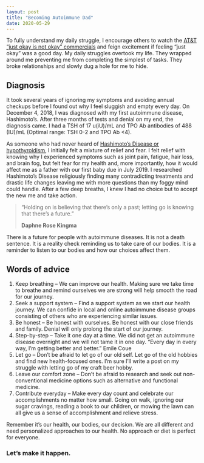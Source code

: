 ```yaml
---
layout: post
title: "Becoming Autoimmune Dad"
date: 2020-05-29
---
```

To fully understand my daily struggle, I encourage others to watch the <a href="https://youtu.be/zrJRcyNRmxI" target="_blank">AT&T “just okay is not okay” commercials</a> and feign excitement if feeling “just okay” was a good day. My daily struggles overtook my life. They wrapped around me preventing me from completing the simplest of tasks. They broke relationships and slowly dug a hole for me to hide.

## Diagnosis

It took several years of ignoring my symptoms and avoiding annual checkups before I found out why I feel sluggish and empty every day. On December 4, 2018, I was diagnosed with my first autoimmune disease, Hashimoto’s. After three months of tests and denial on my end, the diagnosis came. I had a TSH of 17 u(iU)/mL and TPO Ab antibodies of 488 (IU)/mL (Optimal range: TSH 0-2 and TPO Ab <4).

As someone who had never heard of <a href="https://my.clevelandclinic.org/health/diseases/17665-hashimotos-disease" target="_blank">Hashimoto’s Disease or hypothyroidism</a>, I initially felt a mixture of relief and fear. I felt relief with knowing why I experienced symptoms such as joint pain, fatigue, hair loss, and brain fog, but felt fear for my health and, more importantly, how it would affect me as a father with our first baby due in July 2019. I researched Hashimoto’s Disease religiously finding many contradicting treatments and drastic life changes leaving me with more questions than my foggy mind could handle. After a few deep breaths, I knew I had no choice but to accept the new me and take action.

> “Holding on is believing that there’s only a past; 
> letting go is knowing that there’s a future.” 
>
> **Daphne Rose Kingma** 

There is a future for people with autoimmune diseases. It is not a death sentence. It is a reality check reminding us to take care of our bodies. It is a reminder to listen to our bodies and how our choices affect them.

## Words of advice

1.	Keep breathing – We can improve our health. Making sure we take time to breathe and remind ourselves we are strong will help smooth the road for our journey.
2.	Seek a support system – Find a support system as we start our health journey. We can confide in local and online autoimmune disease groups consisting of others who are experiencing similar issues.
3.	Be honest – Be honest with ourselves. Be honest with our close friends and family. Denial will only prolong the start of our journey. 
4.	Step-by-step – Take it one day at a time. We did not get an autoimmune disease overnight and we will not tame it in one day. “Every day in every way, I’m getting better and better.” Emile Coue
5.	Let go – Don’t be afraid to let go of our old self. Let go of the old hobbies and find new health-focused ones. I’m sure I’ll write a post on my struggle with letting go of my craft beer hobby. 
6.	Leave our comfort zone – Don’t be afraid to research and seek out non-conventional medicine options such as alternative and functional medicine. 
7.	Contribute everyday – Make every day count and celebrate our accomplishments no matter how small. Going on walk, ignoring our sugar cravings, reading a book to our children, or mowing the lawn can all give us a sense of accomplishment and relieve stress. 

Remember it’s our health, our bodies, our decision. We are all different and need personalized approaches to our health. No approach or diet is perfect for everyone. 

### Let’s make it happen.


